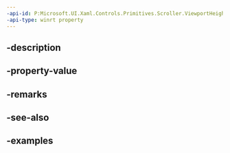 ```yaml
---
-api-id: P:Microsoft.UI.Xaml.Controls.Primitives.Scroller.ViewportHeight
-api-type: winrt property
---
```


## -description

## -property-value

## -remarks

## -see-also

## -examples

